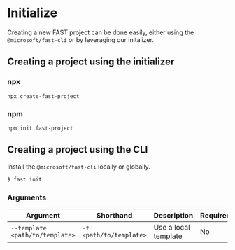 # Initialize

Creating a new FAST project can be done easily, either using the `@microsoft/fast-cli` or by leveraging our initalizer.

## Creating a project using the initializer

### npx

`npx create-fast-project`

### npm

`npm init fast-project`

## Creating a project using the CLI

Install the `@microsoft/fast-cli` locally or globally.

```bash
$ fast init
```

### Arguments

Argument | Shorthand | Description | Required
---------|-----------|-------------|---------
`--template <path/to/template>` | `-t <path/to/template>` | Use a local template | No
